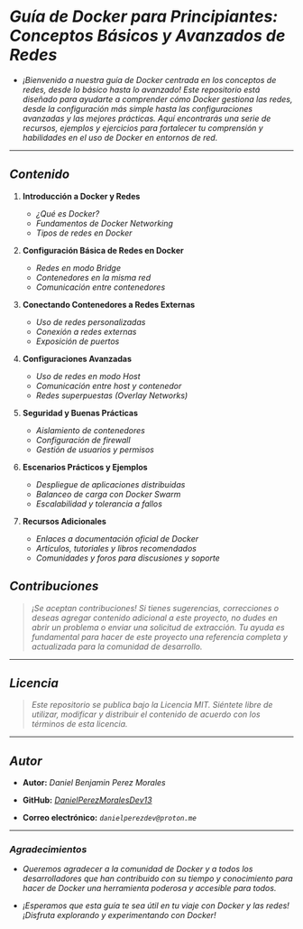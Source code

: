 <!-- Autor: Daniel Benjamin Perez Morales -->
<!-- GitHub: https://github.com/DanielPerezMoralesDev13 -->
<!-- Correo electrónico: danielperezdev@proton.me -->
# ***Guía de Docker para Principiantes: Conceptos Básicos y Avanzados de Redes***

- *¡Bienvenido a nuestra guía de Docker centrada en los conceptos de redes, desde lo básico hasta lo avanzado! Este repositorio está diseñado para ayudarte a comprender cómo Docker gestiona las redes, desde la configuración más simple hasta las configuraciones avanzadas y las mejores prácticas. Aquí encontrarás una serie de recursos, ejemplos y ejercicios para fortalecer tu comprensión y habilidades en el uso de Docker en entornos de red.*

---

## ***Contenido***

1. **Introducción a Docker y Redes**
    - *¿Qué es Docker?*
    - *Fundamentos de Docker Networking*
    - *Tipos de redes en Docker*

2. **Configuración Básica de Redes en Docker**
    - *Redes en modo Bridge*
    - *Contenedores en la misma red*
    - *Comunicación entre contenedores*

3. **Conectando Contenedores a Redes Externas**
    - *Uso de redes personalizadas*
    - *Conexión a redes externas*
    - *Exposición de puertos*

4. **Configuraciones Avanzadas**
    - *Uso de redes en modo Host*
    - *Comunicación entre host y contenedor*
    - *Redes superpuestas (Overlay Networks)*

5. **Seguridad y Buenas Prácticas**
    - *Aislamiento de contenedores*
    - *Configuración de firewall*
    - *Gestión de usuarios y permisos*

6. **Escenarios Prácticos y Ejemplos**
    - *Despliegue de aplicaciones distribuidas*
    - *Balanceo de carga con Docker Swarm*
    - *Escalabilidad y tolerancia a fallos*

7. **Recursos Adicionales**
    - *Enlaces a documentación oficial de Docker*
    - *Artículos, tutoriales y libros recomendados*
    - *Comunidades y foros para discusiones y soporte*

## ***Contribuciones***

> *¡Se aceptan contribuciones! Si tienes sugerencias, correcciones o deseas agregar contenido adicional a este proyecto, no dudes en abrir un problema o enviar una solicitud de extracción. Tu ayuda es fundamental para hacer de este proyecto una referencia completa y actualizada para la comunidad de desarrollo.*

---

## ***Licencia***

> *Este repositorio se publica bajo la Licencia MIT. Siéntete libre de utilizar, modificar y distribuir el contenido de acuerdo con los términos de esta licencia.*

---

## ***Autor***

- **Autor:** *Daniel Benjamin Perez Morales*

- **GitHub:** *[DanielPerezMoralesDev13](https://github.com/DanielPerezMoralesDev13 "https://github.com/DanielPerezMoralesDev13")*

- **Correo electrónico:** *`danielperezdev@proton.me`*

---

### ***Agradecimientos***

- *Queremos agradecer a la comunidad de Docker y a todos los desarrolladores que han contribuido con su tiempo y conocimiento para hacer de Docker una herramienta poderosa y accesible para todos.*

- *¡Esperamos que esta guía te sea útil en tu viaje con Docker y las redes! ¡Disfruta explorando y experimentando con Docker!*
